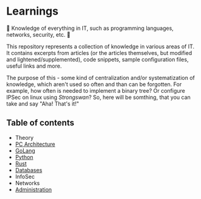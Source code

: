 # Learnings
🎉 Knowledge of everything in IT, such as programming languages, networks, security, etc. 🎉

This repository represents a collection of knowledge in various areas of IT. It contains excerpts from articles (or the articles themselves, but modified and lightened/supplemented), code snippets, sample configuration files, useful links and more.

The purpose of this - some kind of centralization and/or systematization of knowledge, which aren't used so often and than can be forgotten. For example, how often is needed to implement a binary tree? Or configure IPSec on linux using *Strongswan*? So, here will be somthing, that you can take and say "Aha! That's it!"

## Table of contents

- Theory
- [PC Architecture](/pc-architecture/README.md)
- [GoLang](/golang/README.md)
- [Python](/python/README.md)
- [Rust](/rust-lang/README.md)
- [Databases](/databases/README.md)
- InfoSec
- Networks
- [Administration](/administration/README.md)
